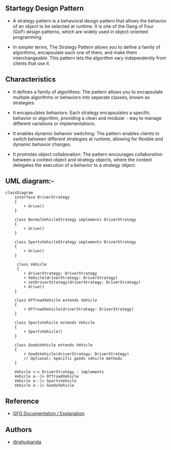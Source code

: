 ## Startegy Design Pattern 
- A strategy pattern is a behavioral design pattern that allows the behavior of an object to be selected at runtime. It is one of the Gang of Four (GoF) design patterns, which are widely used in object-oriented programming. 

- In simpler terms, The Strategy Pattern allows you to define a family of algorithms, encapsulate each one of them, and make them interchangeable. This pattern lets the algorithm vary independently from clients that use it.
## Characteristics
- It defines a family of algorithms: The pattern allows you to encapsulate multiple algorithms or behaviors into separate classes, known as strategies.

- It encapsulates behaviors: Each strategy encapsulates a specific behavior or algorithm, providing a clean and modular - way to manage different variations or implementations.

- It enables dynamic behavior switching: The pattern enables clients to switch between different strategies at runtime, allowing for flexible and dynamic behavior changes.

- It promotes object collaboration: The pattern encourages collaboration between a context object and strategy objects, where the context delegates the execution of a behavior to a strategy object.

## UML diagram:-
```
classDiagram
    interface DriverStrategy 
    {
        + drive()
    }

    class NormalVehicleStrategy implements DriverStrategy 
    {
        + drive()
    }

    class SportsVehicleStrategy implements DriverStrategy 
    {
        + drive()
    }

     class Vehicle 
     {
        + driverStrategy: DriverStrategy
        + Vehicle(driverStrategy: DriverStrategy)
        + setDriverStrategy(driverStrategy: DriverStrategy)
        + drive()
    }

    class OffroadVehicle extends Vehicle 
    {
        + OffroadVehicle(driverStrategy: DriverStrategy)
    }

    class SportsVehicle extends Vehicle 
    {
        + SportsVehicle()
    }

    class GoodsVehicle extends Vehicle 
    {
        + GoodsVehicle(driverStrategy: DriverStrategy)
        // Optional: Specific goods vehicle methods
    }

    Vehicle <-> DriverStrategy : implements
    Vehicle o--|> OffroadVehicle
    Vehicle o--|> SportsVehicle
    Vehicle o--|> GoodsVehicle
```


## Reference
 - [GFG Documentation / Explanation](https://www.geeksforgeeks.org/strategy-pattern-set-1/)

## Authors
 - [@rahulparida](https://x.com/AB_Rahul17)

